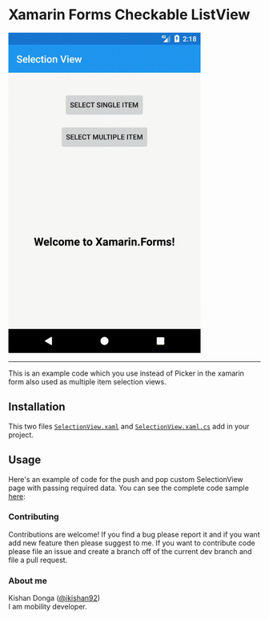 # Xamarin Forms Checkable ListView

<div align:left;display:inline;>
<img width="384" height="640" src="https://github.com/kishandonga/Xamarin-CheckableListView/blob/master/Screenshots/demo.gif"/>
</div>

***

This is an example code which you use instead of Picker in the xamarin form also used as multiple item selection views.

## Installation

This two files [`SelectionView.xaml`](Xamarin-CheckableListView/XamCheckableListView/XamCheckableListView/View/SelectionView.xaml) and [`SelectionView.xaml.cs`](Xamarin-CheckableListView/XamCheckableListView/XamCheckableListView/View/SelectionView.xaml.cs) add in your project. 

## Usage

Here's an example of code for the push and pop custom SelectionView page with passing required data. 
You can see the complete code sample [here](Xamarin-CheckableListView/XamCheckableListView/XamCheckableListView/View/MainPage.xaml.cs):

### Contributing

Contributions are welcome! If you find a bug please report it and if you want add new feature then please suggest to me. If you want to contribute code please file an issue and create a branch off of the current dev branch and file a pull request.

### About me

Kishan Donga ([@ikishan92](https://twitter.com/ikishan92))  
I am mobility developer.
